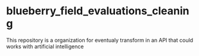 # blueberry_field_evaluations_cleaning
This repository is a organization for eventualy transform in an API that could works with artificial intelligence 
